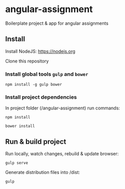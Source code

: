 # angular-assignment

Boilerplate project & app for angular assignments

## Install

Install NodeJS: https://nodejs.org

Clone this repository

### Install global tools `gulp` and `bower`
```
npm install -g gulp bower
```

### Install project dependencies

In project folder (/angular-assignment) run commands:

```
npm install
```

```
bower install
```

## Run & build project

Run locally, watch changes, rebuild & update browser:

```
gulp serve
```

Generate distribution files into /dist:

```
gulp
```


